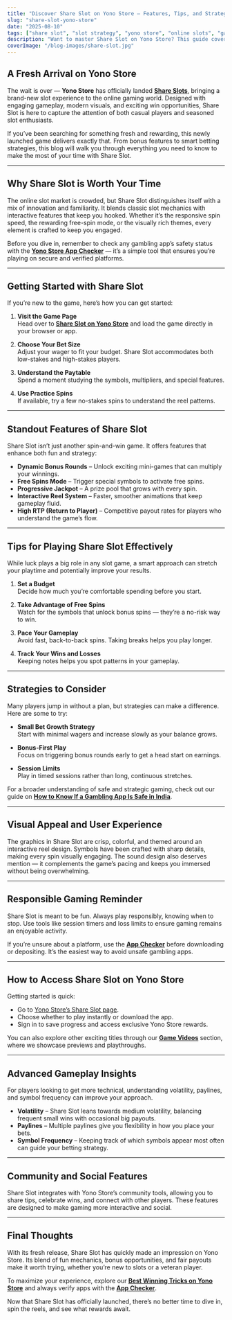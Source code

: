 ```yaml
---
title: "Discover Share Slot on Yono Store – Features, Tips, and Strategies"
slug: "share-slot-yono-store"
date: "2025-08-10"
tags: ["share slot", "slot strategy", "yono store", "online slots", "game guide"]
description: "Want to master Share Slot on Yono Store? This guide covers the game’s features, how to play, smart strategies, and where to watch gameplay videos and verify the app."
coverImage: "/blog-images/share-slot.jpg"
---
```


## A Fresh Arrival on Yono Store

The wait is over — **Yono Store** has officially landed **[Share Slots](https://yonostore.app/share-slots)**, bringing a brand-new slot experience to the online gaming world. Designed with engaging gameplay, modern visuals, and exciting win opportunities, Share Slot is here to capture the attention of both casual players and seasoned slot enthusiasts.

If you’ve been searching for something fresh and rewarding, this newly launched game delivers exactly that. From bonus features to smart betting strategies, this blog will walk you through everything you need to know to make the most of your time with Share Slot.

---

## Why Share Slot is Worth Your Time

The online slot market is crowded, but Share Slot distinguishes itself with a mix of innovation and familiarity. It blends classic slot mechanics with interactive features that keep you hooked. Whether it’s the responsive spin speed, the rewarding free-spin mode, or the visually rich themes, every element is crafted to keep you engaged.

Before you dive in, remember to check any gambling app’s safety status with the **[Yono Store App Checker](https://yonostore.app/app-checker)** — it’s a simple tool that ensures you’re playing on secure and verified platforms.

---

## Getting Started with Share Slot

If you’re new to the game, here’s how you can get started:

1. **Visit the Game Page**  
   Head over to **[Share Slot on Yono Store](https://yonostore.app/share-slots)** and load the game directly in your browser or app.

2. **Choose Your Bet Size**  
   Adjust your wager to fit your budget. Share Slot accommodates both low-stakes and high-stakes players.

3. **Understand the Paytable**  
   Spend a moment studying the symbols, multipliers, and special features.

4. **Use Practice Spins**  
   If available, try a few no-stakes spins to understand the reel patterns.

---

## Standout Features of Share Slot

Share Slot isn’t just another spin-and-win game. It offers features that enhance both fun and strategy:

- **Dynamic Bonus Rounds** – Unlock exciting mini-games that can multiply your winnings.  
- **Free Spins Mode** – Trigger special symbols to activate free spins.  
- **Progressive Jackpot** – A prize pool that grows with every spin.  
- **Interactive Reel System** – Faster, smoother animations that keep gameplay fluid.  
- **High RTP (Return to Player)** – Competitive payout rates for players who understand the game’s flow.

---

## Tips for Playing Share Slot Effectively

While luck plays a big role in any slot game, a smart approach can stretch your playtime and potentially improve your results.

1. **Set a Budget**  
   Decide how much you’re comfortable spending before you start.

2. **Take Advantage of Free Spins**  
   Watch for the symbols that unlock bonus spins — they’re a no-risk way to win.

3. **Pace Your Gameplay**  
   Avoid fast, back-to-back spins. Taking breaks helps you play longer.

4. **Track Your Wins and Losses**  
   Keeping notes helps you spot patterns in your gameplay.

---

## Strategies to Consider

Many players jump in without a plan, but strategies can make a difference. Here are some to try:

- **Small Bet Growth Strategy**  
  Start with minimal wagers and increase slowly as your balance grows.

- **Bonus-First Play**  
  Focus on triggering bonus rounds early to get a head start on earnings.

- **Session Limits**  
  Play in timed sessions rather than long, continuous stretches.

For a broader understanding of safe and strategic gaming, check out our guide on **[How to Know If a Gambling App Is Safe in India](https://yonostore.app/blog/safe-gambling-apps-india-guide)**.

---

## Visual Appeal and User Experience

The graphics in Share Slot are crisp, colorful, and themed around an interactive reel design. Symbols have been crafted with sharp details, making every spin visually engaging. The sound design also deserves mention — it complements the game’s pacing and keeps you immersed without being overwhelming.

---

## Responsible Gaming Reminder

Share Slot is meant to be fun. Always play responsibly, knowing when to stop. Use tools like session timers and loss limits to ensure gaming remains an enjoyable activity.

If you’re unsure about a platform, use the **[App Checker](https://yonostore.app/app-checker)** before downloading or depositing. It’s the easiest way to avoid unsafe gambling apps.

---

## How to Access Share Slot on Yono Store

Getting started is quick:

- Go to [Yono Store’s Share Slot page](https://yonostore.app/share-slots).  
- Choose whether to play instantly or download the app.  
- Sign in to save progress and access exclusive Yono Store rewards.

You can also explore other exciting titles through our **[Game Videos](https://yonostore.app/video)** section, where we showcase previews and playthroughs.

---

## Advanced Gameplay Insights

For players looking to get more technical, understanding volatility, paylines, and symbol frequency can improve your approach.

- **Volatility** – Share Slot leans towards medium volatility, balancing frequent small wins with occasional big payouts.  
- **Paylines** – Multiple paylines give you flexibility in how you place your bets.  
- **Symbol Frequency** – Keeping track of which symbols appear most often can guide your betting strategy.

---

## Community and Social Features

Share Slot integrates with Yono Store’s community tools, allowing you to share tips, celebrate wins, and connect with other players. These features are designed to make gaming more interactive and social.

---

## Final Thoughts

With its fresh release, Share Slot has quickly made an impression on Yono Store. Its blend of fun mechanics, bonus opportunities, and fair payouts make it worth trying, whether you’re new to slots or a veteran player.

To maximize your experience, explore our **[Best Winning Tricks on Yono Store](https://yonostore.app/blog/best-winning-tricks-yono)** and always verify apps with the **[App Checker](https://yonostore.app/app-checker)**.

Now that Share Slot has officially launched, there’s no better time to dive in, spin the reels, and see what rewards await.

